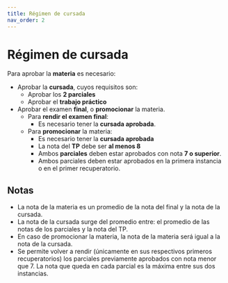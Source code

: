 ```yaml
---
title: Régimen de cursada
nav_order: 2
---
```


# Régimen de cursada

Para aprobar la **materia** es necesario:

- Aprobar la **cursada**, cuyos requisitos son:
    - Aprobar los **2 parciales**
    - Aprobar el **trabajo práctico**
- Aprobar el examen **final**, o **promocionar** la materia.
    - Para **rendir el examen final**:
        - Es necesario tener la **cursada aprobada**.
    - Para **promocionar** la materia:
        - Es necesario tener la **cursada aprobada**
        - La nota del **TP** debe ser **al menos 8**
        - Ambos **parciales** deben estar aprobados con nota **7 o superior**.
        - Ambos parciales deben estar aprobados en la primera instancia o en el primer recuperatorio.

## Notas

- La nota de la materia es un promedio de la nota del final y la nota de la cursada.
- La nota de la cursada surge del promedio entre: el promedio de las notas de los parciales y la nota del TP.
- En caso de promocionar la materia, la nota de la materia será igual a la nota de la cursada.
- Se permite volver a rendir (únicamente en sus respectivos primeros recuperatorios) los parciales previamente aprobados con nota menor que 7. La nota que queda en cada parcial es la máxima entre sus dos instancias.
